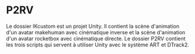 # P2RV
Le dossier IKcustom est un projet Unity. Il contient la scène d'animation d'un avatar makehuman avec cinématique inverse et la scène d'animation d'un avatar rocketbox avec cinématique directe.
Le dossier P2RV contient les trois scripts qui servent à utiliser Unity avec le système ART et DTrack2.